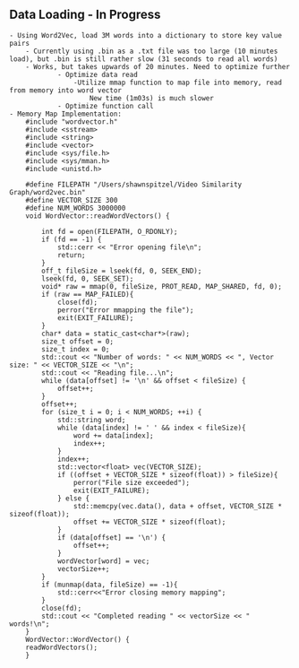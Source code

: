 ## Data Loading - In Progress
    - Using Word2Vec, load 3M words into a dictionary to store key value pairs
        - Currently using .bin as a .txt file was too large (10 minutes load), but .bin is still rather slow (31 seconds to read all words)
        - Works, but takes upwards of 20 minutes. Need to optimize further
                - Optimize data read
                    -Utilize mmap function to map file into memory, read from memory into word vector
                        New time (1m03s) is much slower
                - Optimize function call
    - Memory Map Implementation:
        #include "wordvector.h"
        #include <sstream>
        #include <string>
        #include <vector>
        #include <sys/file.h>
        #include <sys/mman.h>
        #include <unistd.h>
        
        #define FILEPATH "/Users/shawnspitzel/Video Similarity Graph/word2vec.bin"
        #define VECTOR_SIZE 300
        #define NUM_WORDS 3000000
        void WordVector::readWordVectors() {
        
            int fd = open(FILEPATH, O_RDONLY);
            if (fd == -1) {
                std::cerr << "Error opening file\n";
                return;
            }
            off_t fileSize = lseek(fd, 0, SEEK_END);
            lseek(fd, 0, SEEK_SET);
            void* raw = mmap(0, fileSize, PROT_READ, MAP_SHARED, fd, 0);
            if (raw == MAP_FAILED){
                close(fd);
                perror("Error mmapping the file");
                exit(EXIT_FAILURE);
            }
            char* data = static_cast<char*>(raw);
            size_t offset = 0;
            size_t index = 0;
            std::cout << "Number of words: " << NUM_WORDS << ", Vector size: " << VECTOR_SIZE << "\n";
            std::cout << "Reading file...\n";
            while (data[offset] != '\n' && offset < fileSize) {
                offset++;
            }
            offset++;
            for (size_t i = 0; i < NUM_WORDS; ++i) {
                std::string word;
                while (data[index] != ' ' && index < fileSize){
                    word += data[index];
                    index++;
                }
                index++;
                std::vector<float> vec(VECTOR_SIZE);
                if ((offset + VECTOR_SIZE * sizeof(float)) > fileSize){
                    perror("File size exceeded");
                    exit(EXIT_FAILURE);
                } else {
                    std::memcpy(vec.data(), data + offset, VECTOR_SIZE * sizeof(float));
                    offset += VECTOR_SIZE * sizeof(float);
                }
                if (data[offset] == '\n') {
                    offset++;
                }
                wordVector[word] = vec;
                vectorSize++;
            }
            if (munmap(data, fileSize) == -1){
                std::cerr<<"Error closing memory mapping";
            }
            close(fd);
            std::cout << "Completed reading " << vectorSize << " words!\n";
        }
        WordVector::WordVector() {
        readWordVectors();
        }